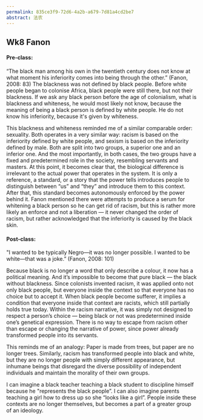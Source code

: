 ```yaml
---
permalink: 835ce3f9-72d6-4a2b-a679-7d81a4cd2be7 
abstract: 法农
---
```

## Wk8 Fanon

#### Pre-class:

“The black man among his own in the twentieth century does not know at what moment his inferiority comes into being through the other.” (Fanon, 2008: 83) The blackness was not defined by black people. Before white people began to colonise Africa, black people were still there, but not their blackness. If we ask any black person before the age of colonialism, what is blackness and whiteness, he would most likely not know, because the meaning of being a black person is defined by white people. He do not know his inferiority, because it's given by whiteness.

This blackness and whiteness reminded me of a similar comparable order: sexuality. Both operates in a very similar way: racism is based on the inferiority defined by white people, and sexism is based on the inferiority defined by male. Both are split into two groups, a superior one and an inferior one. And the most importantly, in both cases, the two groups have a fixed and predetermined role in the society, resembling servants and masters. At this point, it becomes clear that, the biological difference is irrelevant to the actual power that operates in the system. It is only a reference, a standard, or a story that the power tells introduces people to distinguish between “us” and “they” and introduce them to this context. After that, this standard becomes autonomously enforced by the power behind it. Fanon mentioned there were attempts to produce a serum for whitening a black person so he can get rid of racism, but this is rather more likely an enforce and not a liberation — it never changed the order of racism, but rather acknowledged that the inferiority is caused by the black skin.



#### Post-class:

"I wanted to be typically Negro—it was no longer possible. I wanted to be white—that was a joke.” (Fanon, 2008: 101) 

Because black is no longer a word that only describe a colour, it now has a political meaning. And it’s impossible to become that pure black — the black without blackness. Since colonists invented racism, it was applied onto not only black people, but everyone inside the context so that everyone has no choice but to accept it. When black people become sufferer, it implies a condition that everyone inside that context are racists, which still partially holds true today. Within the racism narrative, it was simply not designed to respect a person’s choice — being black or not was predetermined inside one’s genetical expression. There is no way to escape from racism other than escape or changing the narrative of power, since power already transformed people into its servants.

This reminds me of an analogy: Paper is made from trees, but paper are no longer trees. Similarly, racism has transformed people into black and white, but they are no longer people with simply different appearance, but inhumane beings that disregard the diverse possibility of independent individuals and maintain the morality of their own groups. 

I can imagine a black teacher teaching a black student to discipline himself because he "represents the black people”. I can also imagine parents teaching a girl how to dress up so she “looks like a girl”. People inside these contexts are no longer themselves, but becomes a part of a greater group of an ideology.